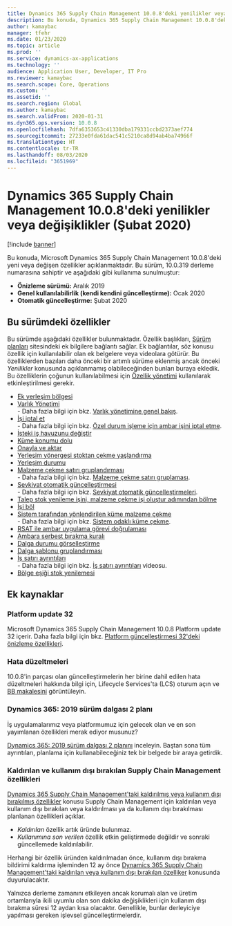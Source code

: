 ```yaml
---
title: Dynamics 365 Supply Chain Management 10.0.8'deki yenilikler veya değişiklikler (Şubat 2020)
description: Bu konuda, Dynamics 365 Supply Chain Management 10.0.8'deki yeni veya değişen özellikler açıklanmaktadır.
author: kamaybac
manager: tfehr
ms.date: 01/23/2020
ms.topic: article
ms.prod: ''
ms.service: dynamics-ax-applications
ms.technology: ''
audience: Application User, Developer, IT Pro
ms.reviewer: kamaybac
ms.search.scope: Core, Operations
ms.custom: ''
ms.assetid: ''
ms.search.region: Global
ms.author: kamaybac
ms.search.validFrom: 2020-01-31
ms.dyn365.ops.version: 10.0.8
ms.openlocfilehash: 7dfa6353653c41330dba179331ccbd2373aef774
ms.sourcegitcommit: 27233e0fda61dac541c5210ca8d94ab4ba74966f
ms.translationtype: HT
ms.contentlocale: tr-TR
ms.lasthandoff: 08/03/2020
ms.locfileid: "3651969"
---
```

# <a name="whats-new-or-changed-in-dynamics-365-supply-chain-management-1008-february-2020"></a>Dynamics 365 Supply Chain Management 10.0.8'deki yenilikler veya değişiklikler (Şubat 2020)

[!include [banner](../includes/banner.md)]

Bu konuda, Microsoft Dynamics 365 Supply Chain Management 10.0.8'deki yeni veya değişen özellikler açıklanmaktadır. Bu sürüm, 10.0.319 derleme numarasına sahiptir ve aşağıdaki gibi kullanıma sunulmuştur:

- **Önizleme sürümü:** Aralık 2019
- **Genel kullanılabilirlik (kendi kendini güncelleştirme):** Ocak 2020
- **Otomatik güncelleştirme:** Şubat 2020

## <a name="features-included-in-this-release"></a>Bu sürümdeki özellikler

Bu sürümde aşağıdaki özellikler bulunmaktadır. Özellik başlıkları, [Sürüm planları](https://docs.microsoft.com/dynamics365/release-plans/) sitesindeki ek bilgilere bağlantı sağlar. Ek bağlantılar, söz konusu özellik için kullanılabilir olan ek belgelere veya videolara götürür. Bu özelliklerden bazıları daha önceki bir artımlı sürüme eklenmiş ancak önceki *Yenilikler* konusunda açıklanmamış olabileceğinden bunları buraya ekledik. Bu özelliklerin çoğunun kullanılabilmesi için [Özellik yönetimi](../../fin-ops-core/fin-ops/get-started/feature-management/feature-management-overview.md) kullanılarak etkinleştirilmesi gerekir.

- [Ek yerleşim bölgesi](https://docs.microsoft.com/dynamics365-release-plan/2019wave2/dynamics365-supply-chain-management/additional-location-zone)
- [Varlık Yönetimi](https://docs.microsoft.com/dynamics365-release-plan/2019wave2/dynamics365-supply-chain-management/dynamics-365-asset-management)<br> - Daha fazla bilgi için bkz. [Varlık yönetimine genel bakış](../asset-management/index.md).
- [İşi iptal et](https://docs.microsoft.com/dynamics365-release-plan/2019wave2/dynamics365-supply-chain-management/cancel-work)<br> - Daha fazla bilgi için bkz. [Özel durum işleme için ambar işini iptal etme](../warehousing/cancel-warehouse-work.md).
- [İşteki iş havuzunu değiştir](https://docs.microsoft.com/dynamics365-release-plan/2019wave2/dynamics365-supply-chain-management/change-work-pool-work)
- [Küme konumu dolu](https://docs.microsoft.com/dynamics365-release-plan/2019wave2/dynamics365-supply-chain-management/cluster-position-full)
- [Onayla ve aktar](https://docs.microsoft.com/dynamics365-release-plan/2019wave2/dynamics365-supply-chain-management/confirm-transfer)
- [Yerleşim yönergesi stoktan çekme yaşlandırma](https://docs.microsoft.com/dynamics365-release-plan/2019wave2/dynamics365-supply-chain-management/location-directive-inventory-picking-aging)
- [Yerleşim durumu](https://docs.microsoft.com/dynamics365-release-plan/2019wave2/dynamics365-supply-chain-management/location-status)
- [Malzeme çekme satırı gruplandırması](https://docs.microsoft.com/dynamics365-release-plan/2019wave2/dynamics365-supply-chain-management/pick-line-grouping)<br> - Daha fazla bilgi için bkz. [Malzeme çekme satırı gruplaması](../warehousing/pick-line-grouping.md).
- [Sevkiyat otomatik güncelleştirmesi](https://docs.microsoft.com/dynamics365-release-plan/2019wave2/dynamics365-supply-chain-management/shipment-auto-update)<br> - Daha fazla bilgi için bkz. [Sevkiyat otomatik güncelleştirmeleri](../warehousing/auto-update-shipment.md).
- [Talep stok yenileme işini, malzeme çekme işi oluştur adımından bölme](https://docs.microsoft.com/dynamics365-release-plan/2019wave2/dynamics365-supply-chain-management/split-demand-replenishment-work-create-pick-work-step)
- [İşi böl](https://docs.microsoft.com/dynamics365-release-plan/2019wave2/dynamics365-supply-chain-management/split-work)
- [Sistem tarafından yönlendirilen küme malzeme çekme](https://docs.microsoft.com/dynamics365-release-plan/2019wave2/dynamics365-supply-chain-management/system-directed-cluster-picking)<br> - Daha fazla bilgi için bkz. [Sistem odaklı küme çekme](../warehousing/system-directed-cluster-pick.md).
- [RSAT ile ambar uygulama görevi doğrulaması](https://docs.microsoft.com/dynamics365-release-plan/2019wave2/dynamics365-supply-chain-management/warehouse-app-task-validation-rsat)
- [Ambara serbest bırakma kuralı](https://docs.microsoft.com/dynamics365-release-plan/2019wave2/dynamics365-supply-chain-management/warehouse-release-rule)
- [Dalga durumu görselleştirme](https://docs.microsoft.com/dynamics365-release-plan/2019wave2/dynamics365-supply-chain-management/wave-status-visualization)
- [Dalga şablonu gruplandırması](https://docs.microsoft.com/dynamics365-release-plan/2019wave2/dynamics365-supply-chain-management/wave-template-grouping)
- [İş satırı ayrıntıları](https://docs.microsoft.com/dynamics365-release-plan/2019wave2/dynamics365-supply-chain-management/work-line-details)<br> - Daha fazla bilgi için bkz. [İş satırı ayrıntıları](https://www.microsoft.com/videoplayer/embed/RE4fcYN) videosu.
- [Bölge eşiği stok yenilemesi](https://docs.microsoft.com/dynamics365-release-plan/2019wave2/dynamics365-supply-chain-management/zone-threshold-replenishment)

## <a name="additional-resources"></a>Ek kaynaklar

### <a name="platform-update-32"></a>Platform update 32

Microsoft Dynamics 365 Supply Chain Management 10.0.8 Platform update 32 içerir. Daha fazla bilgi için bkz. [Platform güncelleştirmesi 32'deki önizleme özellikleri](../../fin-ops-core/dev-itpro/get-started/whats-new-platform-update-32.md).

### <a name="bug-fixes"></a>Hata düzeltmeleri 

10.0.8'in parçası olan güncelleştirmelerin her birine dahil edilen hata düzeltmeleri hakkında bilgi için, Lifecycle Services'ta (LCS) oturum açın ve [BB makalesini](https://fix.lcs.dynamics.com/Issue/Details?kb=0&bugId=400368&dbType=3&qc=8405de0733ac4045859057a4e710a3ef07637ce2485f6a317ea49efe6f67f35f) görüntüleyin.

### <a name="dynamics-365-2019-release-wave-2-plan"></a>Dynamics 365: 2019 sürüm dalgası 2 planı

İş uygulamalarımız veya platformumuz için gelecek olan ve en son yayımlanan özellikleri merak ediyor musunuz?

[Dynamics 365: 2019 sürüm dalgası 2 planını](https://docs.microsoft.com/dynamics365-release-plan/2019wave2/index) inceleyin. Baştan sona tüm ayrıntıları, planlama için kullanabileceğiniz tek bir belgede bir araya getirdik.

### <a name="removed-and-deprecated-supply-chain-management-features"></a>Kaldırılan ve kullanım dışı bırakılan Supply Chain Management özellikleri

[Dynamics 365 Supply Chain Management'taki kaldırılmış veya kullanım dışı bırakılmış özellikler](removed-deprecated-features-scm-updates.md) konusu Supply Chain Management için kaldırılan veya kullanım dışı bırakılan veya kaldırılması ya da kullanım dışı bırakılması planlanan özellikleri açıklar.

- *Kaldırılan* özellik artık üründe bulunmaz.
- *Kullanımına son verilen* özellik etkin geliştirmede değildir ve sonraki güncellemede kaldırılabilir.

Herhangi bir özellik üründen kaldırılmadan önce, kullanım dışı bırakma bildirimi kaldırma işleminden 12 ay önce [Dynamics 365 Supply Chain Management'taki kaldırılan veya kullanım dışı bırakılan özelliker](removed-deprecated-features-scm-updates.md) konusunda duyurulacaktır.

Yalnızca derleme zamanını etkileyen ancak korumalı alan ve üretim ortamlarıyla ikili uyumlu olan son dakika değişiklikleri için kullanım dışı bırakma süresi 12 aydan kısa olacaktır. Genellikle, bunlar derleyiciye yapılması gereken işlevsel güncelleştirmelerdir.
